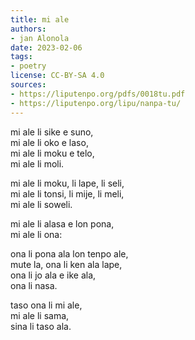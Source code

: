 ```yaml
---
title: mi ale
authors:
- jan Alonola
date: 2023-02-06
tags:
- poetry
license: CC-BY-SA 4.0
sources:
- https://liputenpo.org/pdfs/0018tu.pdf
- https://liputenpo.org/lipu/nanpa-tu/
---
```


mi ale li sike e suno,  
mi ale li oko e laso,  
mi ale li moku e telo,  
mi ale li moli.

mi ale li moku, li lape, li seli,  
mi ale li tonsi, li mije, li meli,  
mi ale li soweli.

mi ale li alasa e lon pona,  
mi ale li ona:

ona li pona ala lon tenpo ale,  
mute la, ona li ken ala lape,  
ona li jo ala e ike ala,  
ona li nasa.

taso ona li mi ale,  
mi ale li sama,  
sina li taso ala.